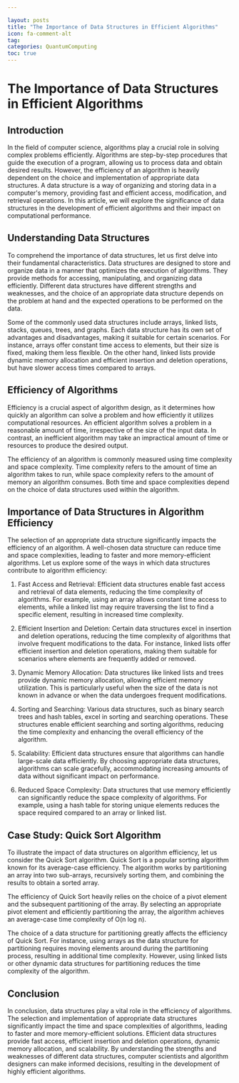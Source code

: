 ```yaml
---

layout: posts
title: "The Importance of Data Structures in Efficient Algorithms"
icon: fa-comment-alt
tag:      
categories: QuantumComputing
toc: true
---
```




# The Importance of Data Structures in Efficient Algorithms

## Introduction

In the field of computer science, algorithms play a crucial role in solving complex problems efficiently. Algorithms are step-by-step procedures that guide the execution of a program, allowing us to process data and obtain desired results. However, the efficiency of an algorithm is heavily dependent on the choice and implementation of appropriate data structures. A data structure is a way of organizing and storing data in a computer's memory, providing fast and efficient access, modification, and retrieval operations. In this article, we will explore the significance of data structures in the development of efficient algorithms and their impact on computational performance.

## Understanding Data Structures

To comprehend the importance of data structures, let us first delve into their fundamental characteristics. Data structures are designed to store and organize data in a manner that optimizes the execution of algorithms. They provide methods for accessing, manipulating, and organizing data efficiently. Different data structures have different strengths and weaknesses, and the choice of an appropriate data structure depends on the problem at hand and the expected operations to be performed on the data.

Some of the commonly used data structures include arrays, linked lists, stacks, queues, trees, and graphs. Each data structure has its own set of advantages and disadvantages, making it suitable for certain scenarios. For instance, arrays offer constant time access to elements, but their size is fixed, making them less flexible. On the other hand, linked lists provide dynamic memory allocation and efficient insertion and deletion operations, but have slower access times compared to arrays.

## Efficiency of Algorithms

Efficiency is a crucial aspect of algorithm design, as it determines how quickly an algorithm can solve a problem and how efficiently it utilizes computational resources. An efficient algorithm solves a problem in a reasonable amount of time, irrespective of the size of the input data. In contrast, an inefficient algorithm may take an impractical amount of time or resources to produce the desired output.

The efficiency of an algorithm is commonly measured using time complexity and space complexity. Time complexity refers to the amount of time an algorithm takes to run, while space complexity refers to the amount of memory an algorithm consumes. Both time and space complexities depend on the choice of data structures used within the algorithm.

## Importance of Data Structures in Algorithm Efficiency

The selection of an appropriate data structure significantly impacts the efficiency of an algorithm. A well-chosen data structure can reduce time and space complexities, leading to faster and more memory-efficient algorithms. Let us explore some of the ways in which data structures contribute to algorithm efficiency:

1. Fast Access and Retrieval: Efficient data structures enable fast access and retrieval of data elements, reducing the time complexity of algorithms. For example, using an array allows constant time access to elements, while a linked list may require traversing the list to find a specific element, resulting in increased time complexity.

2. Efficient Insertion and Deletion: Certain data structures excel in insertion and deletion operations, reducing the time complexity of algorithms that involve frequent modifications to the data. For instance, linked lists offer efficient insertion and deletion operations, making them suitable for scenarios where elements are frequently added or removed.

3. Dynamic Memory Allocation: Data structures like linked lists and trees provide dynamic memory allocation, allowing efficient memory utilization. This is particularly useful when the size of the data is not known in advance or when the data undergoes frequent modifications.

4. Sorting and Searching: Various data structures, such as binary search trees and hash tables, excel in sorting and searching operations. These structures enable efficient searching and sorting algorithms, reducing the time complexity and enhancing the overall efficiency of the algorithm.

5. Scalability: Efficient data structures ensure that algorithms can handle large-scale data efficiently. By choosing appropriate data structures, algorithms can scale gracefully, accommodating increasing amounts of data without significant impact on performance.

6. Reduced Space Complexity: Data structures that use memory efficiently can significantly reduce the space complexity of algorithms. For example, using a hash table for storing unique elements reduces the space required compared to an array or linked list.

## Case Study: Quick Sort Algorithm

To illustrate the impact of data structures on algorithm efficiency, let us consider the Quick Sort algorithm. Quick Sort is a popular sorting algorithm known for its average-case efficiency. The algorithm works by partitioning an array into two sub-arrays, recursively sorting them, and combining the results to obtain a sorted array.

The efficiency of Quick Sort heavily relies on the choice of a pivot element and the subsequent partitioning of the array. By selecting an appropriate pivot element and efficiently partitioning the array, the algorithm achieves an average-case time complexity of O(n log n).

The choice of a data structure for partitioning greatly affects the efficiency of Quick Sort. For instance, using arrays as the data structure for partitioning requires moving elements around during the partitioning process, resulting in additional time complexity. However, using linked lists or other dynamic data structures for partitioning reduces the time complexity of the algorithm.

## Conclusion

In conclusion, data structures play a vital role in the efficiency of algorithms. The selection and implementation of appropriate data structures significantly impact the time and space complexities of algorithms, leading to faster and more memory-efficient solutions. Efficient data structures provide fast access, efficient insertion and deletion operations, dynamic memory allocation, and scalability. By understanding the strengths and weaknesses of different data structures, computer scientists and algorithm designers can make informed decisions, resulting in the development of highly efficient algorithms.